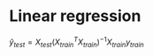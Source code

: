 # Linear regression
$\hat y_{test} = X_{test} \left(X_{train}^TX_{train}\right)^{-1} X_{train} y_{train}$
